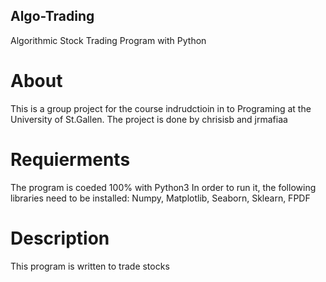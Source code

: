 ## Algo-Trading
Algorithmic Stock Trading Program with Python


# About 
This is a group project for the course indrudctioin in to Programing at the University of St.Gallen. The project is done by chrisisb and jrmafiaa 

# Requierments  
The program is coeded 100% with Python3
In order to run it, the following libraries need to be installed:
Numpy, Matplotlib, Seaborn, Sklearn, FPDF

# Description

This program is written to trade stocks 
